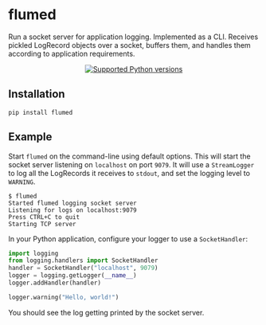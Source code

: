 # flumed

Run a socket server for application logging.
Implemented as a CLI. Receives pickled LogRecord objects over a socket, 
buffers them, and handles them according to application requirements.


<p align="center">
<p align="center">
<a href="https://pypi.org/project/fastapi" target="_blank">
    <img src="https://img.shields.io/pypi/pyversions/fastapi.svg?color=%2334D058" alt="Supported Python versions">
</a>
</p>

## Installation

```shell
pip install flumed
```

## Example

Start `flumed` on the command-line using default options. This will start the socket
server listening on `localhost` on port `9079`. It will use a `StreamLogger` to log
all the LogRecords it receives to `stdout`, and set the logging level to `WARNING`.

```shell
$ flumed
Started flumed logging socket server
Listening for logs on localhost:9079
Press CTRL+C to quit
Starting TCP server
```

In your Python application, configure your logger to use a `SocketHandler`:

```python
import logging
from logging.handlers import SocketHandler
handler = SocketHandler("localhost", 9079)
logger = logging.getLogger(__name__)
logger.addHandler(handler)

logger.warning("Hello, world!")
```

You should see the log getting printed by the socket server.
